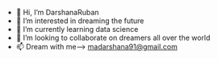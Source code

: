 - 👋 Hi, I’m DarshanaRuban
- 👀 I’m interested in dreaming the future
- 🌱 I’m currently learning data science 
- 💞️ I’m looking to collaborate on dreamers all over the world
- 📫 Dream with me--> madarshana91@gmail.com

<!---
DarshanaRuban/DarshanaRuban is a ✨ special ✨ repository because its `README.md` (this file) appears on your GitHub profile.
You can click the Preview link to take a look at your changes.
--->
